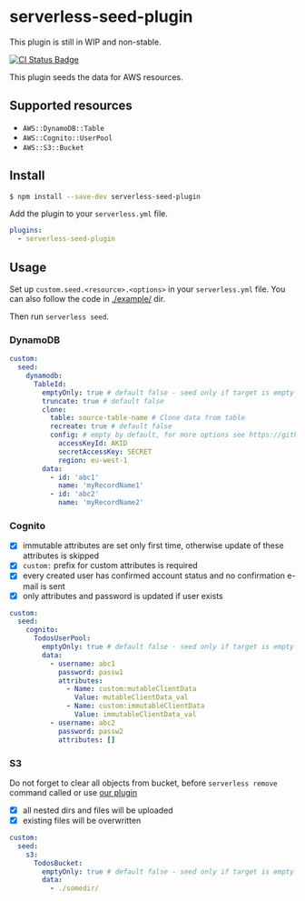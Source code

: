# serverless-seed-plugin

This plugin is still in WIP and non-stable.

[![CI Status Badge](https://circleci.com/gh/purple-technology/serverless-seed-plugin.svg?style=svg)](https://github.com/purple-technology/serverless-seed-plugin)

This plugin seeds the data for AWS resources.

## Supported resources

- `AWS::DynamoDB::Table`
- `AWS::Cognito::UserPool`
- `AWS::S3::Bucket`

## Install

```sh
$ npm install --save-dev serverless-seed-plugin
```

Add the plugin to your `serverless.yml` file.

```yml
plugins:
  - serverless-seed-plugin
```

## Usage

Set up `custom.seed.<resource>.<options>` in your `serverless.yml` file. You can also follow the code in [./example/](./example) dir.

Then run `serverless seed`.

### DynamoDB

```yml
custom:
  seed:
    dynamodb:
      TableId:
        emptyOnly: true # default false - seed only if target is empty
        truncate: true # default false
        clone:
          table: source-table-name # Clone data from table
          recreate: true # default false
          config: # empty by default, for more options see https://github.com/enGMzizo/copy-dynamodb-table#aws-config-for-each-table--cross-region--
            accessKeyId: AKID
            secretAccessKey: SECRET
            region: eu-west-1
        data:
          - id: 'abc1'
            name: 'myRecordName1'
          - id: 'abc2'
            name: 'myRecordName2'
```

### Cognito

- [x] immutable attributes are set only first time, otherwise update of these attributes is skipped
- [x] `custom:` prefix for custom attributes is required
- [x] every created user has confirmed account status and no confirmation e-mail is sent
- [x] only attributes and password is updated if user exists

```yml
custom:
  seed:
    cognito:
      TodosUserPool:
        emptyOnly: true # default false - seed only if target is empty
        data:
          - username: abc1
            password: passw1
            attributes:
              - Name: custom:mutableClientData
                Value: mutableClientData_val
              - Name: custom:immutableClientData
                Value: immutableClientData_val
          - username: abc2
            password: passw2
            attributes: []
```

### S3

Do not forget to clear all objects from bucket, before `serverless remove` command called or use [our plugin](https://github.com/purple-technology/serverless-s3-remover)

- [x] all nested dirs and files will be uploaded
- [x] existing files will be overwritten

```yml
custom:
  seed:
    s3:
      TodosBucket:
        emptyOnly: true # default false - seed only if target is empty
        data:
          - ./somedir/
```
